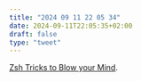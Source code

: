 ```yaml
---
title: "2024 09 11 22 05 34"
date: 2024-09-11T22:05:35+02:00
draft: false
type: "tweet"
---
```

[Zsh Tricks to Blow your Mind](https://dev.to/twilio/zsh-tricks-to-blow-your-mind-291f).
